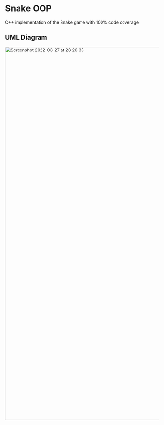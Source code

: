 # Snake OOP

C++ implementation of the Snake game with 100% code coverage


## UML Diagram

<img width="1218" alt="Screenshot 2022-03-27 at 23 26 35" src="https://user-images.githubusercontent.com/27449756/160301675-14721acb-407b-4c97-99c5-e80c18515db0.png">
